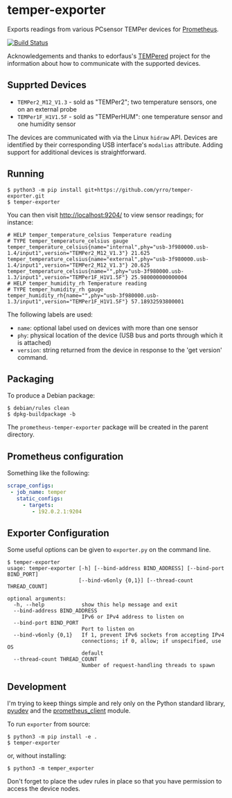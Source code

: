 temper-exporter
============

Exports readings from various PCsensor TEMPer devices for
[Prometheus](https://prometheus.io/).

[![Build Status](https://travis-ci.org/yrro/temper-exporter.svg?branch=master)](https://travis-ci.org/yrro/temper-exporter)

Acknowledgements and thanks to edorfaus's
[TEMPered](https://github.com/edorfaus/TEMPered) project for the information
about how to communicate with the supported devices.

Supprted Devices
----------------

 * `TEMPer2_M12_V1.3` - sold as "TEMPer2"; two temperature sensors, one on an
   external probe
 * `TEMPer1F_H1V1.5F` - sold as "TEMPerHUM": one temperature sensor and one
   humidity sensor

The devices are communicated with via the Linux `hidraw` API. Devices are
identified by their corresponding USB interface's `modalias` attribute. Adding
support for additional devices is straightforward.

Running
-------

```
$ python3 -m pip install git+https://github.com/yrro/temper-exporter.git
$ temper-exporter
```

You can then visit <http://localhost:9204/> to view sensor readings;
for instance:

```
# HELP temper_temperature_celsius Temperature reading
# TYPE temper_temperature_celsius gauge
temper_temperature_celsius{name="internal",phy="usb-3f980000.usb-1.4/input1",version="TEMPer2_M12_V1.3"} 21.625
temper_temperature_celsius{name="external",phy="usb-3f980000.usb-1.4/input1",version="TEMPer2_M12_V1.3"} 20.625
temper_temperature_celsius{name="",phy="usb-3f980000.usb-1.3/input1",version="TEMPer1F_H1V1.5F"} 25.980000000000004
# HELP temper_humidity_rh Temperature reading
# TYPE temper_humidity_rh gauge
temper_humidity_rh{name="",phy="usb-3f980000.usb-1.3/input1",version="TEMPer1F_H1V1.5F"} 57.18932593800001
```

The following labels are used:

 * `name`: optional label used on devices with more than one sensor
 * `phy`: physical location of the device (USB bus and ports through which it is
   attached)
 * `version`: string returned from the device in response to the 'get version'
   command.

Packaging
---------

To produce a Debian package:

```
$ debian/rules clean
$ dpkg-buildpackage -b
```

The `prometheus-temper-exporter` package will be created in the parent directory.

Prometheus configuration
------------------------

Something like the following:

```yaml
scrape_configs:
 - job_name: temper
   static_configs:
     - targets:
        - 192.0.2.1:9204
```

Exporter Configuration
----------------------

Some useful options can be given to `exporter.py` on the command line.

```
$ temper-exporter
usage: temper-exporter [-h] [--bind-address BIND_ADDRESS] [--bind-port BIND_PORT]
                       [--bind-v6only {0,1}] [--thread-count THREAD_COUNT]

optional arguments:
  -h, --help            show this help message and exit
  --bind-address BIND_ADDRESS
                        IPv6 or IPv4 address to listen on
  --bind-port BIND_PORT
                        Port to listen on
  --bind-v6only {0,1}   If 1, prevent IPv6 sockets from accepting IPv4
                        connections; if 0, allow; if unspecified, use OS
                        default
  --thread-count THREAD_COUNT
                        Number of request-handling threads to spawn
```

Development
-----------

I'm trying to keep things simple and rely only on the Python standard library,
[pyudev](http://pypi.python.org/pypi/pyudev) and the
[prometheus_client](https://github.com/prometheus/client_python) module.

To run `exporter` from source:

```
$ python3 -m pip install -e .
$ temper-exporter
```

or, without installing:


```
$ python3 -m temper_exporter
```

Don't forget to place the udev rules in place so that you have permission to
access the device nodes.
